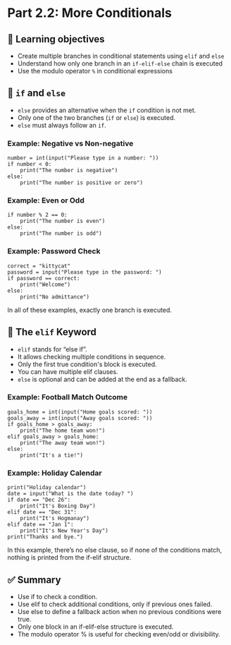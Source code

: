 # Part 2.2: More Conditionals

## 🎯 Learning objectives
- Create multiple branches in conditional statements using `elif` and `else`  
- Understand how only one branch in an `if-elif-else` chain is executed  
- Use the modulo operator `%` in conditional expressions

## 🔹 `if` and `else`

- `else` provides an alternative when the `if` condition is not met.
- Only one of the two branches (`if` or `else`) is executed.
- `else` must always follow an `if`.

### Example: Negative vs Non-negative
```
number = int(input("Please type in a number: "))
if number < 0:
    print("The number is negative")
else:
    print("The number is positive or zero")
```
### Example: Even or Odd
```
if number % 2 == 0:
    print("The number is even")
else:
    print("The number is odd")
```
### Example: Password Check
```
correct = "kittycat"
password = input("Please type in the password: ")
if password == correct:
    print("Welcome")
else:
    print("No admittance")
```
In all of these examples, exactly one branch is executed.  

## 🔹 The `elif` Keyword
- `elif` stands for “else if”.
- It allows checking multiple conditions in sequence.
- Only the first true condition's block is executed.
- You can have multiple elif clauses.
- `else` is optional and can be added at the end as a fallback.

### Example: Football Match Outcome
```
goals_home = int(input("Home goals scored: "))
goals_away = int(input("Away goals scored: "))
if goals_home > goals_away:
    print("The home team won!")
elif goals_away > goals_home:
    print("The away team won!")
else:
    print("It's a tie!")
```
### Example: Holiday Calendar
```
print("Holiday calendar")
date = input("What is the date today? ")
if date == "Dec 26":
    print("It's Boxing Day")
elif date == "Dec 31":
    print("It's Hogmanay")
elif date == "Jan 1":
    print("It's New Year's Day")
print("Thanks and bye.")
```
In this example, there’s no else clause, so if none of the conditions match, nothing is printed from the if-elif structure.

## ✅ Summary
- Use if to check a condition.  
- Use elif to check additional conditions, only if previous ones failed.  
- Use else to define a fallback action when no previous conditions were true.  
- Only one block in an if-elif-else structure is executed.  
- The modulo operator % is useful for checking even/odd or divisibility.
